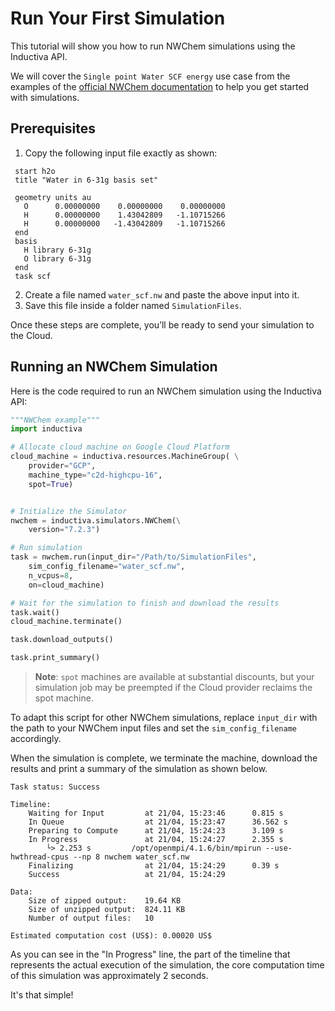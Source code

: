 # Run Your First Simulation
This tutorial will show you how to run NWChem simulations using the Inductiva API. 

We will cover the `Single point Water SCF energy` use case from the examples of the [official NWChem documentation](https://nwchemgit.github.io/Sample.html) to help you get started with simulations.

## Prerequisites
1. Copy the following input file exactly as shown:
```
 start h2o 
 title "Water in 6-31g basis set" 

 geometry units au  
   O      0.00000000    0.00000000    0.00000000  
   H      0.00000000    1.43042809   -1.10715266  
   H      0.00000000   -1.43042809   -1.10715266 
 end  
 basis  
   H library 6-31g  
   O library 6-31g  
 end
 task scf
 ```
2. Create a file named `water_scf.nw` and paste the above input into it.
3. Save this file inside a folder named `SimulationFiles`.

Once these steps are complete, you’ll be ready to send your simulation to the Cloud.

## Running an NWChem Simulation
Here is the code required to run an NWChem simulation using the Inductiva API:

```python
"""NWChem example"""
import inductiva

# Allocate cloud machine on Google Cloud Platform
cloud_machine = inductiva.resources.MachineGroup( \
    provider="GCP",
    machine_type="c2d-highcpu-16",
    spot=True)


# Initialize the Simulator
nwchem = inductiva.simulators.NWChem(\
    version="7.2.3")

# Run simulation
task = nwchem.run(input_dir="/Path/to/SimulationFiles",
    sim_config_filename="water_scf.nw",
    n_vcpus=8,
    on=cloud_machine)

# Wait for the simulation to finish and download the results
task.wait()
cloud_machine.terminate()

task.download_outputs()

task.print_summary()
```

> **Note**: `spot` machines are available at substantial discounts, but your simulation job may be preempted if
> the Cloud provider reclaims the spot machine.

To adapt this script for other NWChem simulations, replace `input_dir` with the
path to your NWChem input files and set the `sim_config_filename` accordingly.

When the simulation is complete, we terminate the machine, download the results and print a summary of the simulation as shown below.

```
Task status: Success

Timeline:
	Waiting for Input         at 21/04, 15:23:46      0.815 s
	In Queue                  at 21/04, 15:23:47      36.562 s
	Preparing to Compute      at 21/04, 15:24:23      3.109 s
	In Progress               at 21/04, 15:24:27      2.355 s
		└> 2.253 s         /opt/openmpi/4.1.6/bin/mpirun --use-hwthread-cpus --np 8 nwchem water_scf.nw
	Finalizing                at 21/04, 15:24:29      0.39 s
	Success                   at 21/04, 15:24:29      

Data:
	Size of zipped output:    19.64 KB
	Size of unzipped output:  824.11 KB
	Number of output files:   10

Estimated computation cost (US$): 0.00020 US$
```

As you can see in the "In Progress" line, the part of the timeline that represents the actual execution of 
the simulation, the core computation time of this simulation was approximately 2 seconds.

It's that simple!
